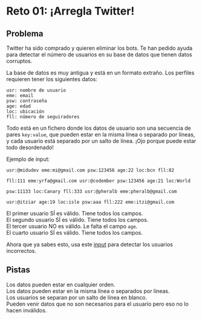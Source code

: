 # Reto 01: ¡Arregla Twitter!

## Problema
Twitter ha sido comprado y quieren eliminar los bots. Te han pedido ayuda para detectar el número de usuarios en su base de datos que tienen datos corruptos.

La base de datos es muy antigua y está en un formato extraño. Los perfiles requieren tener los siguientes datos:
```
usr: nombre de usuario
eme: email
psw: contraseña
age: edad
loc: ubicación
fll: número de seguiradores
```

Todo está en un fichero donde los datos de usuario son una secuencia de pares `key:value`, que pueden estar en la misma línea o separado por líneas, y cada usuario está separado por un salto de línea. ¡Ojo porque puede estar todo desordenado!

Ejemplo de input:
```
usr:@midudev eme:mi@gmail.com psw:123456 age:22 loc:bcn fll:82

fll:111 eme:yrfa@gmail.com usr:@codember psw:123456 age:21 loc:World

psw:11133 loc:Canary fll:333 usr:@pheralb eme:pheralb@gmail.com

usr:@itziar age:19 loc:isle psw:aaa fll:222 eme:itzi@gmail.com
```

El primer usuario SÍ es válido. Tiene todos los campos.  
El segundo usuario SÍ es válido. Tiene todos los campos.  
El tercer usuario NO es válido. Le falta el campo `age`.  
El cuarto usuario SÍ es válido. Tiene todos los campos. 

Ahora que ya sabes esto, usa este [input](https://codember.dev/users.txt) para detectar los usuarios incorrectos.

## Pistas
Los datos pueden estar en cualquier orden.  
Los datos pueden estar en la misma línea o separados por líneas.  
Los usuarios se separan por un salto de línea en blanco.  
Pueden venir datos que no son necesarios para el usuario pero eso no lo hacen inválidos.